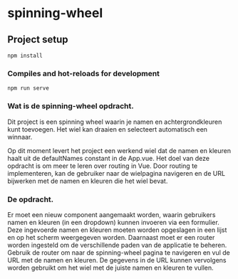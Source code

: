 # spinning-wheel

## Project setup
```
npm install
```

### Compiles and hot-reloads for development
```
npm run serve
```

### Wat is de spinning-wheel opdracht.

Dit project is een spinning wheel waarin je namen en achtergrondkleuren
kunt toevoegen. Het wiel kan draaien en selecteert automatisch een 
winnaar.

Op dit moment levert het project een werkend wiel dat de namen en
kleuren haalt uit de defaultNames constant in de App.vue. Het doel
van deze opdracht is om meer te leren over routing in Vue. Door
routing te implementeren, kan de gebruiker naar de wielpagina
navigeren en de URL bijwerken met de namen en kleuren die het wiel
bevat.


### De opdracht.

Er moet een nieuw component aangemaakt worden, waarin gebruikers namen
en kleuren (in een dropdown) kunnen invoeren via een formulier. Deze 
ingevoerde namen en kleuren moeten worden opgeslagen in een lijst
en op het scherm weergegeven worden. Daarnaast moet er een router
worden ingesteld om de verschillende paden van de applicatie te beheren.
Gebruik de router om naar de spinning-wheel pagina te navigeren en
vul de URL met de namen en kleuren. De gegevens in de URL kunnen
vervolgens worden gebruikt om het wiel met de juiste namen en kleuren
te vullen.


